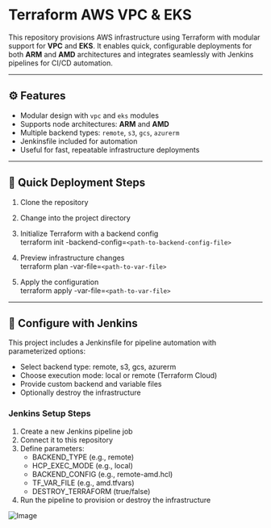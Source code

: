 # Terraform AWS VPC & EKS

This repository provisions AWS infrastructure using Terraform with modular support for **VPC** and **EKS**. It enables quick, configurable deployments for both **ARM** and **AMD** architectures and integrates seamlessly with Jenkins pipelines for CI/CD automation.

---

## ⚙️ Features

- Modular design with `vpc` and `eks` modules  
- Supports node architectures: **ARM** and **AMD**  
- Multiple backend types: `remote`, `s3`, `gcs`, `azurerm`  
- Jenkinsfile included for automation  
- Useful for fast, repeatable infrastructure deployments

---

## 🚀 Quick Deployment Steps

1. Clone the repository  

2. Change into the project directory  

3. Initialize Terraform with a backend config  
   terraform init -backend-config=`<path-to-backend-config-file>`

4. Preview infrastructure changes  
   terraform plan -var-file=`<path-to-var-file>`

5. Apply the configuration  
   terraform apply -var-file=`<path-to-var-file>`

---

## 🤖 Configure with Jenkins

This project includes a Jenkinsfile for pipeline automation with parameterized options:

- Select backend type: remote, s3, gcs, azurerm  
- Choose execution mode: local or remote (Terraform Cloud)  
- Provide custom backend and variable files  
- Optionally destroy the infrastructure

### Jenkins Setup Steps

1. Create a new Jenkins pipeline job  
2. Connect it to this repository  
3. Define parameters:
   - BACKEND_TYPE (e.g., remote)
   - HCP_EXEC_MODE (e.g., local)
   - BACKEND_CONFIG (e.g., remote-amd.hcl)
   - TF_VAR_FILE (e.g., amd.tfvars)
   - DESTROY_TERRAFORM (true/false)
4. Run the pipeline to provision or destroy the infrastructure

![Image](https://github.com/user-attachments/assets/cf9417f4-6a5c-4ee3-a043-a0806b914a73)
